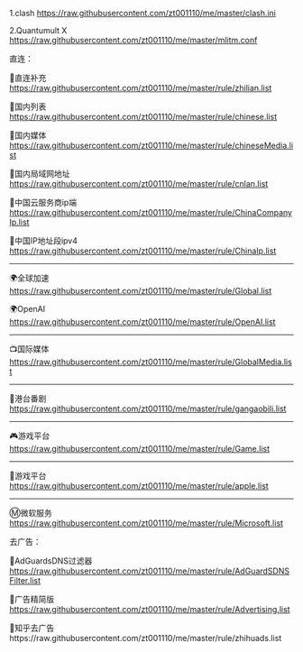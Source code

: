 1.clash https://raw.githubusercontent.com/zt001110/me/master/clash.ini

2.Quantumult X https://raw.githubusercontent.com/zt001110/me/master/mlitm.conf

直连：

🎯直连补充 https://raw.githubusercontent.com/zt001110/me/master/rule/zhilian.list

🎯国内列表 https://raw.githubusercontent.com/zt001110/me/master/rule/chinese.list

🎯国内媒体 https://raw.githubusercontent.com/zt001110/me/master/rule/chineseMedia.list

🎯国内局域网地址 https://raw.githubusercontent.com/zt001110/me/master/rule/cnlan.list

🎯中国云服务商ip端 https://raw.githubusercontent.com/zt001110/me/master/rule/ChinaCompanyIp.list

🎯中国IP地址段ipv4 https://raw.githubusercontent.com/zt001110/me/master/rule/ChinaIp.list

---------------------------------------------------------------------------------------

🌍全球加速 https://raw.githubusercontent.com/zt001110/me/master/rule/Global.list

🌍OpenAI https://raw.githubusercontent.com/zt001110/me/master/rule/OpenAI.list

---------------------------------------------------------------------------------------

📺国际媒体 https://raw.githubusercontent.com/zt001110/me/master/rule/GlobalMedia.list

---------------------------------------------------------------------------------------

🎥港台番剧 https://raw.githubusercontent.com/zt001110/me/master/rule/gangaobili.list

---------------------------------------------------------------------------------------

🎮游戏平台 https://raw.githubusercontent.com/zt001110/me/master/rule/Game.list

---------------------------------------------------------------------------------------

🍎游戏平台 https://raw.githubusercontent.com/zt001110/me/master/rule/apple.list

---------------------------------------------------------------------------------------

Ⓜ️微软服务 https://raw.githubusercontent.com/zt001110/me/master/rule/Microsoft.list

去广告：

🛑AdGuardsDNS过滤器 https://raw.githubusercontent.com/zt001110/me/master/rule/AdGuardSDNSFilter.list

🛑广告精简版 https://raw.githubusercontent.com/zt001110/me/master/rule/Advertising.list

🛑知乎去广告https://raw.githubusercontent.com/zt001110/me/master/rule/zhihuads.list


